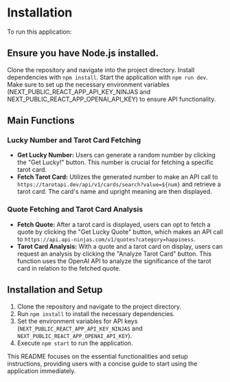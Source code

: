 # Installation
To run this application:

## Ensure you have Node.js installed.
Clone the repository and navigate into the project directory.
Install dependencies with `npm install`.
Start the application with `npm run dev`.
Make sure to set up the necessary environment variables (NEXT_PUBLIC_REACT_APP_API_KEY_NINJAS and NEXT_PUBLIC_REACT_APP_OPENAI_API_KEY) to ensure API functionality.

## Main Functions

### Lucky Number and Tarot Card Fetching

- **Get Lucky Number:** Users can generate a random number by clicking the "Get Lucky!" button. This number is crucial for fetching a specific tarot card.
- **Fetch Tarot Card:** Utilizes the generated number to make an API call to `https://tarotapi.dev/api/v1/cards/search?value=${num}` and retrieve a tarot card. The card's name and upright meaning are then displayed.

### Quote Fetching and Tarot Card Analysis

- **Fetch Quote:** After a tarot card is displayed, users can opt to fetch a quote by clicking the "Get Lucky Quote" button, which makes an API call to `https://api.api-ninjas.com/v1/quotes?category=happiness`.
- **Tarot Card Analysis:** With a quote and a tarot card on display, users can request an analysis by clicking the "Analyze Tarot Card" button. This function uses the OpenAI API to analyze the significance of the tarot card in relation to the fetched quote.

## Installation and Setup

1. Clone the repository and navigate to the project directory.
2. Run `npm install` to install the necessary dependencies.
3. Set the environment variables for API keys (`NEXT_PUBLIC_REACT_APP_API_KEY_NINJAS` and `NEXT_PUBLIC_REACT_APP_OPENAI_API_KEY`).
4. Execute `npm start` to run the application.

This README focuses on the essential functionalities and setup instructions, providing users with a concise guide to start using the application immediately.
